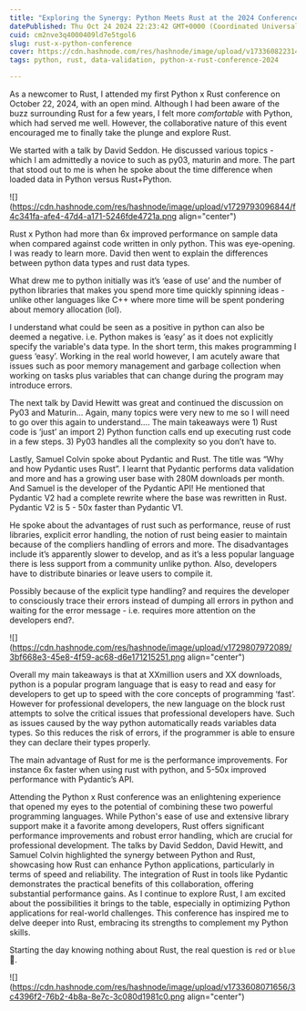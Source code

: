 ```yaml
---
title: "Exploring the Synergy: Python Meets Rust at the 2024 Conference"
datePublished: Thu Oct 24 2024 22:23:42 GMT+0000 (Coordinated Universal Time)
cuid: cm2nve3q4000409ld7e5tgol6
slug: rust-x-python-conference
cover: https://cdn.hashnode.com/res/hashnode/image/upload/v1733608223148/b72e037e-526c-4d4c-b9fc-77bfc49d4157.webp
tags: python, rust, data-validation, python-x-rust-conference-2024

---
```


As a newcomer to Rust, I attended my first Python x Rust conference on October 22, 2024, with an open mind. Although I had been aware of the buzz surrounding Rust for a few years, I felt more *comfortable* with Python, which had served me well. However, the collaborative nature of this event encouraged me to finally take the plunge and explore Rust.

We started with a talk by David Seddon. He discussed various topics - which I am admittedly a novice to such as py03, maturin and more. The part that stood out to me is when he spoke about the time difference when loaded data in Python versus Rust+Python.

![](https://cdn.hashnode.com/res/hashnode/image/upload/v1729793096844/f4c341fa-afe4-47d4-a171-5246fde4721a.png align="center")

Rust x Python had more than 6x improved performance on sample data when compared against code written in only python. This was eye-opening. I was ready to learn more. David then went to explain the differences between python data types and rust data types.

What drew me to python initially was it’s ‘ease of use’ and the number of python libraries that makes you spend more time quickly spinning ideas - unlike other languages like C++ where more time will be spent pondering about memory allocation (lol).

I understand what could be seen as a positive in python can also be deemed a negative. i.e. Python makes is ‘easy’ as it does not explicitly specify the variable's data type. In the short term, this makes programming I guess ‘easy’. Working in the real world however, I am acutely aware that issues such as poor memory management and garbage collection when working on tasks plus variables that can change during the program may introduce errors.

The next talk by David Hewitt was great and continued the discussion on Py03 and Maturin... Again, many topics were very new to me so I will need to go over this again to understand…. The main takeaways were 1) Rust code is ‘just’ an import 2) Python function calls end up executing rust code in a few steps. 3) Py03 handles all the complexity so you don’t have to.

Lastly, Samuel Colvin spoke about Pydantic and Rust. The title was “Why and how Pydantic uses Rust”. I learnt that Pydantic performs data validation and more and has a growing user base with 280M downloads per month. And Samuel is the developer of the Pydantic API! He mentioned that Pydantic V2 had a complete rewrite where the base was rewritten in Rust. Pydantic V2 is 5 - 50x faster than Pydantic V1.

He spoke about the advantages of rust such as performance, reuse of rust libraries, explicit error handling, the notion of rust being easier to maintain because of the compliers handling of errors and more. The disadvantages include it’s apparently slower to develop, and as it’s a less popular language there is less support from a community unlike python. Also, developers have to distribute binaries or leave users to compile it.

Possibly because of the explicit type handling? and requires the developer to consciously trace their errors instead of dumping all errors in python and waiting for the error message - i.e. requires more attention on the developers end?.

![](https://cdn.hashnode.com/res/hashnode/image/upload/v1729807972089/3bf668e3-45e8-4f59-ac68-d6e171215251.png align="center")

Overall my main takeaways is that at XXmillion users and XX downloads, python is a popular program language that is easy to read and easy for developers to get up to speed with the core concepts of programming ‘fast’. However for professional developers, the new language on the block rust attempts to solve the critical issues that professional developers have. Such as issues caused by the way python automatically reads variables data types. So this reduces the risk of errors, if the programmer is able to ensure they can declare their types properly.

The main advantage of Rust for me is the performance improvements. For instance 6x faster when using rust with python, and 5-50x improved performance with Pydantic’s API.

Attending the Python x Rust conference was an enlightening experience that opened my eyes to the potential of combining these two powerful programming languages. While Python's ease of use and extensive library support make it a favorite among developers, Rust offers significant performance improvements and robust error handling, which are crucial for professional development. The talks by David Seddon, David Hewitt, and Samuel Colvin highlighted the synergy between Python and Rust, showcasing how Rust can enhance Python applications, particularly in terms of speed and reliability. The integration of Rust in tools like Pydantic demonstrates the practical benefits of this collaboration, offering substantial performance gains. As I continue to explore Rust, I am excited about the possibilities it brings to the table, especially in optimizing Python applications for real-world challenges. This conference has inspired me to delve deeper into Rust, embracing its strengths to complement my Python skills.

Starting the day knowing nothing about Rust, the real question is `red` or `blue` 👾.

![](https://cdn.hashnode.com/res/hashnode/image/upload/v1733608071656/3c4396f2-76b2-4b8a-8e7c-3c080d1981c0.png align="center")